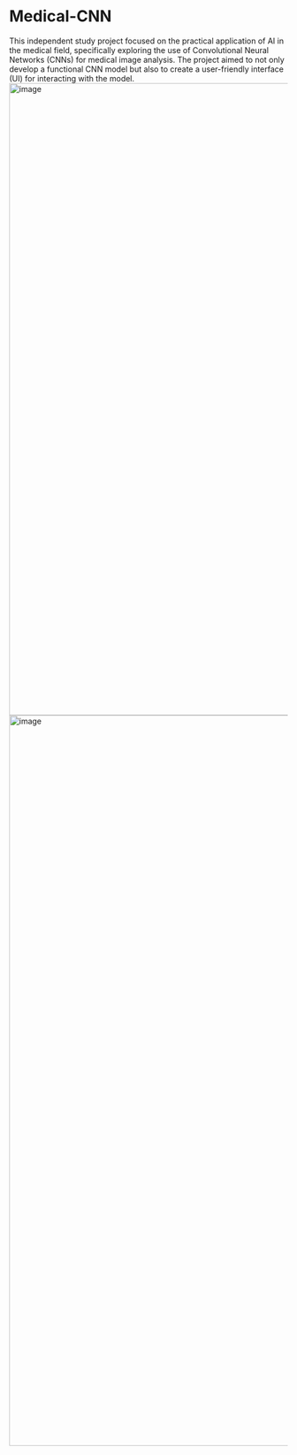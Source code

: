 # Medical-CNN
This independent study project focused on the practical application of AI in the medical field, specifically exploring the use of Convolutional Neural Networks (CNNs) for medical image analysis. The project aimed to not only develop a functional CNN model but also to create a user-friendly interface (UI) for interacting with the model.
<img width="1142" alt="image" src="https://github.com/user-attachments/assets/d59986bd-9dee-4789-9e42-ae645ae3b959" />
<img width="1320" alt="image" src="https://github.com/user-attachments/assets/eeda460c-ef57-40df-a2e0-b984e0179b05" />
